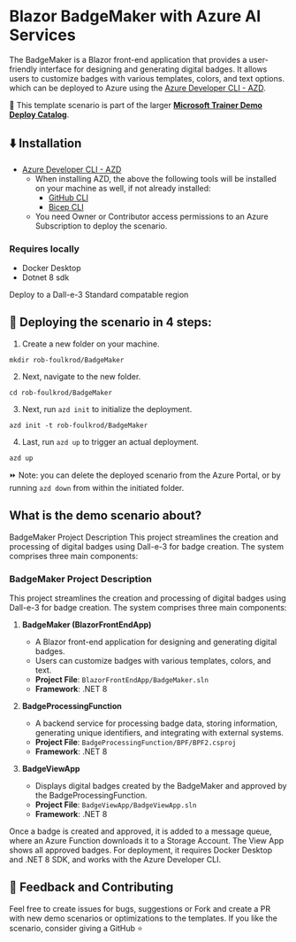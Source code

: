 # Blazor BadgeMaker with Azure AI Services

The BadgeMaker is a Blazor front-end application that provides a user-friendly interface for designing and generating digital badges. It allows users to customize badges with various templates, colors, and text options. which can be deployed to Azure using the [Azure Developer CLI - AZD](https://learn.microsoft.com/en-us/azure/developer/azure-developer-cli/overview). 

💪 This template scenario is part of the larger **[Microsoft Trainer Demo Deploy Catalog](https://aka.ms/trainer-demo-deploy)**.

## ⬇️ Installation
- [Azure Developer CLI - AZD](https://learn.microsoft.com/en-us/azure/developer/azure-developer-cli/install-azd)
    - When installing AZD, the above the following tools will be installed on your machine as well, if not already installed:
        - [GitHub CLI](https://cli.github.com)
        - [Bicep CLI](https://learn.microsoft.com/en-us/azure/azure-resource-manager/bicep/install)
    - You need Owner or Contributor access permissions to an Azure Subscription to  deploy the scenario.
 
### Requires locally
- Docker Desktop
- Dotnet 8 sdk

Deploy to a Dall-e-3 Standard compatable region

## 🚀 Deploying the scenario in 4 steps:

1. Create a new folder on your machine.
```
mkdir rob-foulkrod/BadgeMaker
```
2. Next, navigate to the new folder.
```
cd rob-foulkrod/BadgeMaker
```
3. Next, run `azd init` to initialize the deployment.
```
azd init -t rob-foulkrod/BadgeMaker
```
4. Last, run `azd up` to trigger an actual deployment.
```
azd up
```

⏩ Note: you can delete the deployed scenario from the Azure Portal, or by running ```azd down``` from within the initiated folder.

## What is the demo scenario about?

BadgeMaker Project Description
This project streamlines the creation and processing of digital badges using Dall-e-3 for badge creation. The system comprises three main components:

### BadgeMaker Project Description

This project streamlines the creation and processing of digital badges using Dall-e-3 for badge creation. The system comprises three main components:

1. **BadgeMaker (BlazorFrontEndApp)**
   - A Blazor front-end application for designing and generating digital badges.
   - Users can customize badges with various templates, colors, and text.
   - **Project File**: `BlazorFrontEndApp/BadgeMaker.sln`
   - **Framework**: .NET 8

2. **BadgeProcessingFunction**
   - A backend service for processing badge data, storing information, generating unique identifiers, and integrating with external systems.
   - **Project File**: `BadgeProcessingFunction/BPF/BPF2.csproj`
   - **Framework**: .NET 8

3. **BadgeViewApp**
   - Displays digital badges created by the BadgeMaker and approved by the BadgeProcessingFunction.
   - **Project File**: `BadgeViewApp/BadgeViewApp.sln`
   - **Framework**: .NET 8

Once a badge is created and approved, it is added to a message queue, where an Azure Function downloads it to a Storage Account. The View App shows all approved badges. For deployment, it requires Docker Desktop and .NET 8 SDK, and works with the Azure Developer CLI.


## 💭 Feedback and Contributing
Feel free to create issues for bugs, suggestions or Fork and create a PR with new demo scenarios or optimizations to the templates. 
If you like the scenario, consider giving a GitHub ⭐
 
